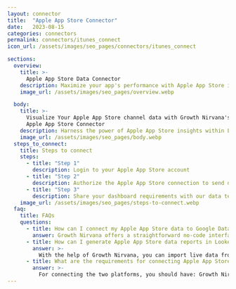 ```yaml
---
layout: connector
title:  "Apple App Store Connector"
date:   2023-08-15
categories: connectors
permalink: connectors/itunes_connect
icon_url: /assets/images/seo_pages/connectors/itunes_connect

sections:
  overview:
    title: >-
      Apple App Store Data Connector
    description: Maximize your app's performance with Apple App Store integration. Seamlessly merge Apple App Store's performance data with Looker Studio's analytical prowess, translating downloads and interactions into actionable insights.
    image_url: /assets/images/seo_pages/overview.webp

  body:
    title: >-
      Visualize Your Apple App Store channel data with Growth Nirvana's
      Apple App Store Connector
    description: Harness the power of Apple App Store insights within Looker Studio to drive informed decisions and app success.
    image_url: /assets/images/seo_pages/body.webp
  steps_to_connect:
    title: Steps to connect
    steps:
      - title: "Step 1"
        description: Login to your Apple App Store account
      - title: "Step 2"
        description: Authorize the Apple App Store connection to send data to Growth Nirvana
      - title: "Step 3"
        description: Share your dashboard requirements with our data team. We will build the report for you.
    image_url: /assets/images/seo_pages/steps-to-connect.webp
  faq:
    title: FAQs
    questions:
      - title: How can I connect my Apple App Store data to Google Data Studio/Looker Studio?
        answer: Growth Nirvana offers a straightforward no-code interface to connect to Apple App Store data sources.
      - title: How can I generate Apple App Store data reports in Looker Studio?
        answer: >-
          With the help of Growth Nirvana, you can import live data from Apple App Store into Looker Studio. These data can be viewed in charts, tables, and dashboards to generate branded reports that can be shared instantly.
      - title: What are the requirements for connecting Apple App Store and Looker Studio?
        answer: >-
          For connecting the two platforms, you should have: Growth Nirvana Account and Apple App Store Ads Account
---
```

